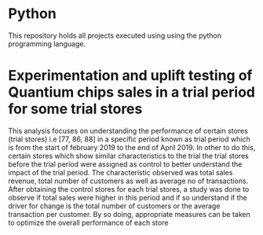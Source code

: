 # Python
This repository holds all projects executed using using the python programming language.
# Experimentation and uplift testing of Quantium chips sales in a trial period for some trial stores
This analysis focuses on understanding the performance of certain stores (trial stores) i.e [77, 86, 88] in a specific period known as trial period which is from the start of february 2019 to the end of April 2019. In other to do this, certain stores which show similar characteristics to the trial the trial stores before the trial period were assigned as control to better understand the impact of the trial period. The characteristic observed was total sales revenue, total number of customers as well as average no of transactions. After obtaining the control stores for each trial stores, a study was done to observe if total sales were higher in this period and if so understand if the driver for change is the total number of customers or the average transaction per customer. By so doing, appropriate measures can be taken to optimize the overall performance of each store
